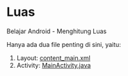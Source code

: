 # Luas
Belajar Android - Menghitung Luas

Hanya ada dua file penting di sini, yaitu:

1. Layout: [content_main.xml](https://github.com/ceceprawiro/luas/blob/master/app/src/main/res/layout/content_main.xml)
2. Activity: [MainActivity.java](https://github.com/ceceprawiro/luas/blob/master/app/src/main/java/com/example/sidi/luas/MainActivity.java)
